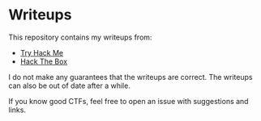 # Writeups

This repository contains my writeups from:

- [Try Hack Me](./try_hack_me/README.md)
- [Hack The Box](./hack_the_box/README.md)

I do not make any guarantees that the writeups are correct. The writeups can also be out of date after a while.

If you know good CTFs, feel free to open an issue with suggestions and links.